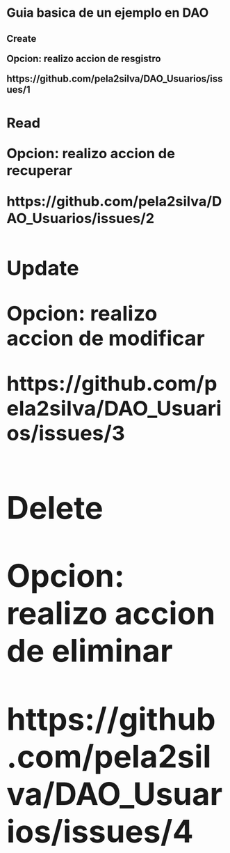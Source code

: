 <h1>Guia basica de un ejemplo en DAO  </h1>
<h2> Create <h/2>
<p> Opcion: realizo accion de resgistro </p>
https://github.com/pela2silva/DAO_Usuarios/issues/1
<h2> Read <h/2>
<p> Opcion: realizo accion de recuperar </p>
https://github.com/pela2silva/DAO_Usuarios/issues/2
<h2> Update <h/2>
<p> Opcion: realizo accion de modificar </p>
https://github.com/pela2silva/DAO_Usuarios/issues/3
<h2> Delete <h/2>
<p> Opcion: realizo accion de eliminar </p>
https://github.com/pela2silva/DAO_Usuarios/issues/4
